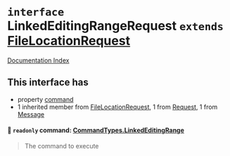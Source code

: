 # `interface` LinkedEditingRangeRequest `extends` [FileLocationRequest](../interface.FileLocationRequest/README.md)

[Documentation Index](../README.md)

## This interface has

- property [command](#-readonly-command-commandtypeslinkededitingrange)
- 1 inherited member from [FileLocationRequest](../interface.FileLocationRequest/README.md), 1 from [Request](../interface.Request/README.md), 1 from [Message](../interface.Message/README.md)


#### 📄 `readonly` command: [CommandTypes.LinkedEditingRange](../enum.CommandTypes/README.md#linkededitingrange--linkededitingrange)

> The command to execute



